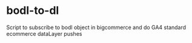 # bodl-to-dl
Script to subscribe to bodl object in bigcommerce and do GA4 standard ecommerce dataLayer pushes 

